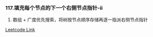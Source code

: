 ### 117.填充每个节点的下一个右侧节点指针-ii

1. 数组 + 广度优先搜索，将树按节点顺序存储再逐一指派右侧节点指针
   
[Leetcode Link](https://leetcode-cn.com/problems/populating-next-right-pointers-in-each-node-ii/)